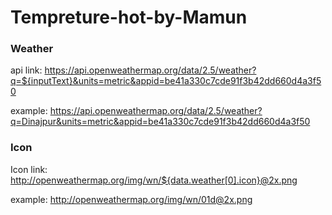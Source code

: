 # Tempreture-hot-by-Mamun
### Weather
api link: https://api.openweathermap.org/data/2.5/weather?q=${inputText}&units=metric&appid=be41a330c7cde91f3b42dd660d4a3f50

example: https://api.openweathermap.org/data/2.5/weather?q=Dinajpur&units=metric&appid=be41a330c7cde91f3b42dd660d4a3f50


### Icon
Icon link: http://openweathermap.org/img/wn/${data.weather[0].icon}@2x.png

example: http://openweathermap.org/img/wn/01d@2x.png

